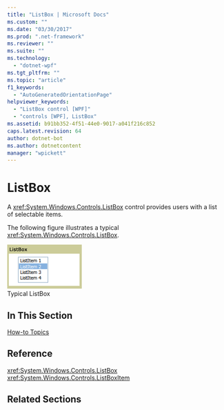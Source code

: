```yaml
---
title: "ListBox | Microsoft Docs"
ms.custom: ""
ms.date: "03/30/2017"
ms.prod: ".net-framework"
ms.reviewer: ""
ms.suite: ""
ms.technology: 
  - "dotnet-wpf"
ms.tgt_pltfrm: ""
ms.topic: "article"
f1_keywords: 
  - "AutoGeneratedOrientationPage"
helpviewer_keywords: 
  - "ListBox control [WPF]"
  - "controls [WPF], ListBox"
ms.assetid: b91bb352-4f51-44e0-9017-a041f216c852
caps.latest.revision: 64
author: dotnet-bot
ms.author: dotnetcontent
manager: "wpickett"
---
```

# ListBox
A <xref:System.Windows.Controls.ListBox> control provides users with a list of selectable items.  
  
 The following figure illustrates a typical <xref:System.Windows.Controls.ListBox>.  
  
 ![ListBox screen shot](../../../../docs/framework/wpf/controls/media/ss-ctl-listbox.gif "SS_CTL_listbox")  
Typical ListBox  
  
## In This Section  
 [How-to Topics](../../../../docs/framework/wpf/controls/listbox-how-to-topics.md)  
  
## Reference  
 <xref:System.Windows.Controls.ListBox>  
  <xref:System.Windows.Controls.ListBoxItem>  
  
## Related Sections